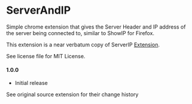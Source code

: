 ServerAndIP
========

Simple chrome extension that gives the Server Header and IP address of the server being connected to, similar to ShowIP for Firefox.

This extension is a near verbatum copy of ServerIP [Extension](https://chrome.google.com/webstore/detail/server-ip/lllhkijapbmlekoldcoohglpihmcjdgj).

See license file for MIT License.

#### 1.0.0

* Initial release

See original source extension for their change history

